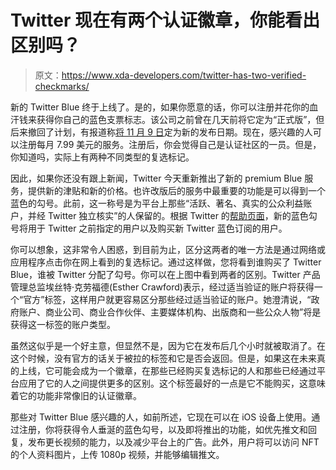 # Twitter 现在有两个认证徽章，你能看出区别吗？

> 原文：<https://www.xda-developers.com/twitter-has-two-verified-checkmarks/>

新的 Twitter Blue 终于上线了。是的，如果你愿意的话，你可以注册并花你的血汗钱来获得你自己的蓝色支票标志。该公司之前曾在几天前将它定为“正式版”，但后来撤回了计划，有报道称[将 11 月 9 日](https://www.xda-developers.com/twitter-blue-delay-november-9/)定为新的发布日期。现在，感兴趣的人可以注册每月 7.99 美元的服务。注册后，你会觉得自己是认证社区的一员。但是，你知道吗，实际上有两种不同类型的复选标记。

因此，如果你还没有跟上新闻，Twitter 今天重新推出了新的 premium Blue 服务，提供新的津贴和新的价格。也许改版后的服务中最重要的功能是可以得到一个蓝色的勾号。此前，这一称号是为平台上那些“活跃、著名、真实的公众利益账户，并经 Twitter 独立核实”的人保留的。根据 Twitter 的[帮助页面](https://help.twitter.com/en/managing-your-account/about-twitter-verified-accounts)，新的蓝色勾号将用于 Twitter 之前指定的用户以及购买新 Twitter 蓝色订阅的用户。

你可以想象，这非常令人困惑，到目前为止，区分这两者的唯一方法是通过网络或应用程序点击你在网上看到的复选标记。通过这样做，您将看到谁购买了 Twitter Blue，谁被 Twitter 分配了勾号。你可以在上图中看到两者的区别。Twitter 产品管理总监埃丝特·克劳福德(Esther Crawford)表示，经过适当验证的账户将获得一个“官方”标签，这样用户就更容易区分那些经过适当验证的账户。她澄清说，“政府账户、商业公司、商业合作伙伴、主要媒体机构、出版商和一些公众人物”将是获得这一标签的账户类型。

虽然这似乎是一个好主意，但显然不是，因为它在发布后几个小时就被取消了。在这个时候，没有官方的话关于被拉的标签和它是否会返回。但是，如果这在未来真的上线，它可能会成为一个徽章，在那些已经购买复选标记的人和那些已经通过平台应用了它的人之间提供更多的区别。这个标签最好的一点是它不能购买，这意味着它的功能非常像旧的认证徽章。

那些对 Twitter Blue 感兴趣的人，如前所述，它现在可以在 iOS 设备上使用。通过注册，你将获得令人垂涎的蓝色勾号，以及即将推出的功能，如优先推文和回复，发布更长视频的能力，以及减少平台上的广告。此外，用户将可以访问 NFT 的个人资料图片，上传 1080p 视频，并能够编辑推文。